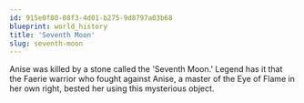 ```yaml
---
id: 915e0f80-08f3-4d01-b275-9d8797a03b68
blueprint: world_history
title: 'Seventh Moon'
slug: seventh-moon
---
```

Anise was killed by a stone called the 'Seventh Moon.' Legend has it that the Faerie warrior who fought against Anise, a master of the Eye of Flame in her own right, bested her using this mysterious object.